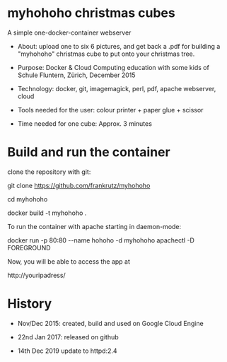 # myhohoho christmas cubes

A simple one-docker-container webserver

- About:
upload one to six 6 pictures, and get back a .pdf for building a "myhohoho" christmas cube to put onto your christmas tree.

- Purpose:
Docker & Cloud Computing education with some kids of Schule Fluntern, Zürich, December 2015

- Technology:
docker, git, imagemagick, perl, pdf, apache webserver, cloud

- Tools needed for the user:
colour printer + paper glue + scissor

- Time needed for one cube:
Approx. 3 minutes

# Build and run the container

clone the repository with git:

git clone https://github.com/frankrutz/myhohoho

cd myhohoho

docker build -t myhohoho .

To run the container with apache starting in daemon-mode:

docker run -p 80:80 --name hohoho -d myhohoho apachectl -D FOREGROUND

Now, you will be able to access the app at

http://youripadress/

# History
- Nov/Dec 2015:
created, build and used on Google Cloud Engine

- 22nd Jan 2017:
released on github
- 14th Dec 2019
update to httpd:2.4
 

